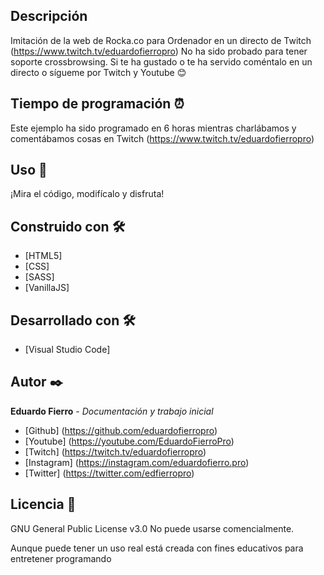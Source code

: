 ## Descripción
Imitación de la web de Rocka.co para Ordenador en un directo de Twitch (https://www.twitch.tv/eduardofierropro)
No ha sido probado para tener soporte crossbrowsing.
Si te ha gustado o te ha servido coméntalo en un directo o sígueme por Twitch y Youtube 😊

## Tiempo de programación ⏰
Este ejemplo ha sido programado en 6 horas mientras charlábamos y comentábamos cosas en Twitch (https://www.twitch.tv/eduardofierropro)

## Uso 🚀
¡Mira el código, modifícalo y disfruta!

## Construido con 🛠️
* [HTML5]
* [CSS]
* [SASS]
* [VanillaJS]


## Desarrollado con 🛠️

* [Visual Studio Code]

## Autor ✒️
**Eduardo Fierro** - *Documentación y trabajo inicial*
* [Github] (https://github.com/eduardofierropro)
* [Youtube] (https://youtube.com/EduardoFierroPro)
* [Twitch] (https://twitch.tv/eduardofierropro)
* [Instagram] (https://instagram.com/eduardofierro.pro)
* [Twitter] (https://twitter.com/edfierropro)

## Licencia 📄
GNU General Public License v3.0
No puede usarse comencialmente.

Aunque puede tener un uso real está creada con fines educativos para entretener programando 
